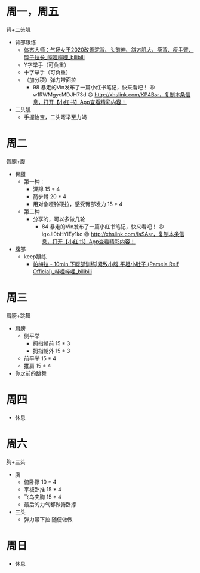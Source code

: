 # 周一，周五

背+二头肌
- 背部跟练
	- [体态大师：气场女王2020改善驼背、头前伸、斜方肌大、瘦背、瘦手臂、脖子拉长_哔哩哔哩_bilibili](https://www.bilibili.com/video/BV1MA411h7A1/?vd_source=350b288895650f5c4be3f44449864058)
	- Y字举手（可负重）
	- 十字举手（可负重）
	- （加分项）弹力带面拉
		- 98 暴走的Vin发布了一篇小红书笔记，快来看吧！ 😆 w1RWMgycMDJH73d 😆 http://xhslink.com/KP4Bsr，复制本条信息，打开【小红书】App查看精彩内容！
- 二头肌
	- 手握怡宝，二头弯举至力竭


# 周二

臀腿+腹
- 臀腿
	- 第一种：
		- 深蹲  15 * 4
		- 箭步蹲 20 * 4
		- 用对象哑铃硬拉，感受臀部发力  15 * 4
	- 第二种
		- 分享的，可以多做几轮
			- 84 暴走的Vin发布了一篇小红书笔记，快来看吧！ 😆 igxJl0bHYlEy1kc 😆 http://xhslink.com/laSAsr，复制本条信息，打开【小红书】App查看精彩内容！
- 腹部
	- keep跟练
		- [帕梅拉 - 10min 下腹部训练|紧致小腹 平坦小肚子 (Pamela Reif Official)_哔哩哔哩_bilibili](https://www.bilibili.com/video/BV1rt4y1k7Wq/?vd_source=350b288895650f5c4be3f44449864058)




# 周三

肩膀+跳舞
- 肩膀
	- 侧平举
		- 拇指朝前 15 * 3
		- 拇指朝外 15 * 3
	- 前平举 15 * 4
	- 推肩 15 * 4
- 你之前的跳舞

# 周四

- 休息
# 周六
胸+三头
- 胸
	- 俯卧撑 10 * 4
	- 平板卧推 15 * 4
	- 飞鸟夹胸 15 * 4
	- 最后的力气都做俯卧撑
- 三头
	- 弹力带下拉 随便做做

# 周日

- 休息